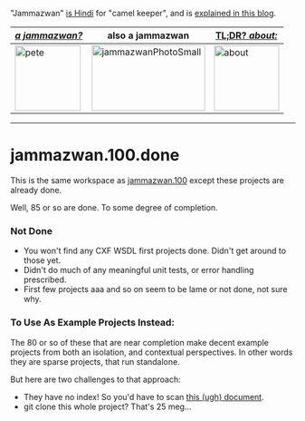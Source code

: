 "Jammazwan" [is Hindi](href="https://books.google.com/books?id=_kWROaer5UsC&amp;pg=PA1138&amp;lpg=PA1138&amp;dq=jammazwan+camel+keeper+hindi&amp;source=bl&amp;ots=7FaF5BXK_F&amp;sig=Cg-U5ORP3dHrFycaCFvo34GdpZ0&amp;hl=en&amp;sa=X&amp;ved=0ahUKEwj8v4OV3YbNAhVjpIMKHSYUB_oQ6AEIHDAA#v=onepage&amp;q=jammazwan%20camel%20keeper%20hindi&amp;f=false) for "camel keeper", and is [explained in this blog](https://betterologist.net/2016/05/jammazwan-projects-for-learning-apache-camel/).

|[**_a jammazwan?_**](https://betterologist.net/2016/06/jammazwan-for-hire/)|also a jammazwan|[TL;DR? _about:_](https://youtu.be/vea51DzmXyA)|
| --- | --- | --- |
|<img class="style-svg" src="https://betterologist.net/wp-content/uploads/2016/05/pete-300x297.jpg" alt="pete" width="116" height="115" />|<img class="style-svg" src="https://betterologist.net/wp-content/uploads/2016/05/jammazwanPhotoSmall.png" alt="jammazwanPhotoSmall" width="200" height="116" />|[<img class="style-svg" src="https://betterologist.net/wp-content/uploads/2016/05/jamzVid1.png" alt="about" width="115" height="115" />](https://youtu.be/vea51DzmXyA)|

---

# jammazwan.100.done

This is the same workspace as [jammazwan.100]() except these projects are already done.

Well, 85 or so are done. To some degree of completion.

### Not Done

 * You won't find any CXF WSDL first projects done. Didn't get around to those yet.
 * Didn't do much of any meaningful unit tests, or error handling prescribed.
 * First few projects aaa and so on seem to be lame or not done, not sure why.

### To Use As Example Projects Instead:

The 80 or so of these that are near completion make decent example projects from both an isolation, and contextual perspectives. In other words they are sparse projects, that run standalone.

But here are two challenges to that approach: 

 * They have no index! So you'd have to scan [this (ugh) document](https://github.com/jammazwan/jammazwan.100.done/blob/master/jammazwanBatch100.txt).
 * git clone this whole project? That's 25 meg... 

